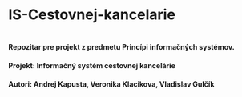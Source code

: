 # IS-Cestovnej-kancelarie
#
#### Repozitar pre projekt z predmetu Princípi informačných systémov.
#### Projekt: Informačný systém cestovnej kancelárie
#### Autori: Andrej Kapusta, Veronika Klacikova, Vladislav Gulčík
